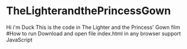 # TheLighterandthePrincessGown
Hi i'm Duck
This is the code in The Lighter and the Princess' Gown film
#How to run
Download and open file index.html in any browser support JavaScript
